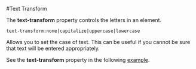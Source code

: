 
#Text Transform 

The **text-transform** property controls the letters in an element.
~~~
text-transform:none|capitalize|uppercase|lowercase
~~~
Allows you to set the case of text. This can be useful if you cannot be sure that text will be entered
appropriately.

See the **text-transform** property in the following <a href="archives/Class Htmls/transform.htm" target= "_blank">example</a>.
